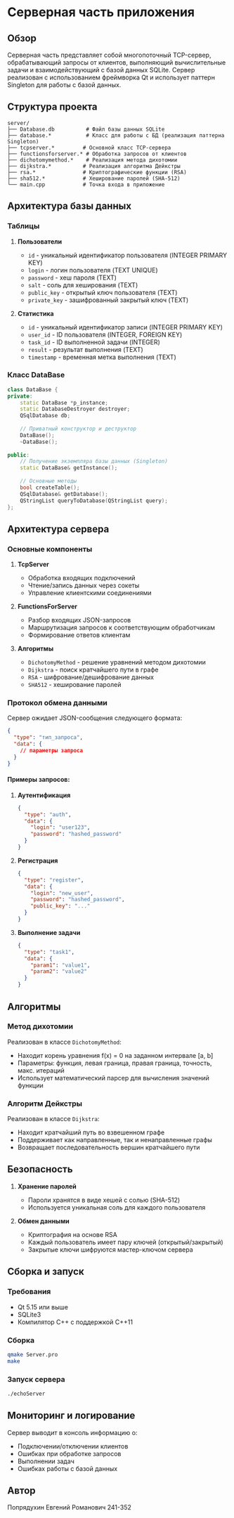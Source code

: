 # Серверная часть приложения

## Обзор

Серверная часть представляет собой многопоточный TCP-сервер, обрабатывающий запросы от клиентов, выполняющий вычислительные задачи и взаимодействующий с базой данных SQLite. Сервер реализован с использованием фреймворка Qt и использует паттерн Singleton для работы с базой данных.

## Структура проекта

```
server/
├── Database.db          # Файл базы данных SQLite
├── database.*           # Класс для работы с БД (реализация паттерна Singleton)
├── tcpserver.*         # Основной класс TCP-сервера
├── functionsforserver.* # Обработка запросов от клиентов
├── dichotomymethod.*    # Реализация метода дихотомии
├── dijkstra.*          # Реализация алгоритма Дейкстры
├── rsa.*               # Криптографические функции (RSA)
├── sha512.*            # Хеширование паролей (SHA-512)
└── main.cpp            # Точка входа в приложение
```

## Архитектура базы данных

### Таблицы

1. **Пользователи**
   - `id` - уникальный идентификатор пользователя (INTEGER PRIMARY KEY)
   - `login` - логин пользователя (TEXT UNIQUE)
   - `password` - хеш пароля (TEXT)
   - `salt` - соль для хеширования (TEXT)
   - `public_key` - открытый ключ пользователя (TEXT)
   - `private_key` - зашифрованный закрытый ключ (TEXT)

2. **Статистика**
   - `id` - уникальный идентификатор записи (INTEGER PRIMARY KEY)
   - `user_id` - ID пользователя (INTEGER, FOREIGN KEY)
   - `task_id` - ID выполненной задачи (INTEGER)
   - `result` - результат выполнения (TEXT)
   - `timestamp` - временная метка выполнения (TEXT)

### Класс DataBase

```cpp
class DataBase {
private:
    static DataBase *p_instance;
    static DatabaseDestroyer destroyer;
    QSqlDatabase db;
    
    // Приватный конструктор и деструктор
    DataBase();
    ~DataBase();
    
public:
    // Получение экземпляра базы данных (Singleton)
    static DataBase& getInstance();
    
    // Основные методы
    bool createTable();
    QSqlDatabase& getDatabase();
    QStringList queryToDatabase(QStringList query);
};
```

## Архитектура сервера

### Основные компоненты

1. **TcpServer**
   - Обработка входящих подключений
   - Чтение/запись данных через сокеты
   - Управление клиентскими соединениями

2. **FunctionsForServer**
   - Разбор входящих JSON-запросов
   - Маршрутизация запросов к соответствующим обработчикам
   - Формирование ответов клиентам

3. **Алгоритмы**
   - `DichotomyMethod` - решение уравнений методом дихотомии
   - `Dijkstra` - поиск кратчайшего пути в графе
   - `RSA` - шифрование/дешифрование данных
   - `SHA512` - хеширование паролей

### Протокол обмена данными

Сервер ожидает JSON-сообщения следующего формата:

```json
{
  "type": "тип_запроса",
  "data": {
    // параметры запроса
  }
}
```

#### Примеры запросов:

1. **Аутентификация**
   ```json
   {
     "type": "auth",
     "data": {
       "login": "user123",
       "password": "hashed_password"
     }
   }
   ```

2. **Регистрация**
   ```json
   {
     "type": "register",
     "data": {
       "login": "new_user",
       "password": "hashed_password",
       "public_key": "..."
     }
   }
   ```

3. **Выполнение задачи**
   ```json
   {
     "type": "task1",
     "data": {
       "param1": "value1",
       "param2": "value2"
     }
   }
   ```

## Алгоритмы

### Метод дихотомии

Реализован в классе `DichotomyMethod`:
- Находит корень уравнения f(x) = 0 на заданном интервале [a, b]
- Параметры: функция, левая граница, правая граница, точность, макс. итераций
- Использует математический парсер для вычисления значений функции

### Алгоритм Дейкстры

Реализован в классе `Dijkstra`:
- Находит кратчайший путь во взвешенном графе
- Поддерживает как направленные, так и ненаправленные графы
- Возвращает последовательность вершин кратчайшего пути

## Безопасность

1. **Хранение паролей**
   - Пароли хранятся в виде хешей с солью (SHA-512)
   - Используется уникальная соль для каждого пользователя

2. **Обмен данными**
   - Криптография на основе RSA
   - Каждый пользователь имеет пару ключей (открытый/закрытый)
   - Закрытые ключи шифруются мастер-ключом сервера

## Сборка и запуск

### Требования
- Qt 5.15 или выше
- SQLite3
- Компилятор C++ с поддержкой C++11

### Сборка

```bash
qmake Server.pro
make
```

### Запуск сервера

```bash
./echoServer
```

## Мониторинг и логирование

Сервер выводит в консоль информацию о:
- Подключении/отключении клиентов
- Ошибках при обработке запросов
- Выполнении задач
- Ошибках работы с базой данных

## Автор

Попрядухин Евгений Романович 241-352
